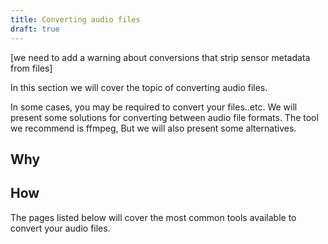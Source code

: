 ```yaml
---
title: Converting audio files
draft: true
---
```

[we need to add a warning about conversions that strip sensor metadata from
files]

In this section we will cover the topic of converting audio files. 

In some cases, you may be required to convert your files..etc. We will present
some solutions for converting between audio file formats. The tool we recommend
is ffmpeg, But we will also present some alternatives. 
## Why

## How
The pages listed below will cover the most common tools available to convert
your audio files. 


